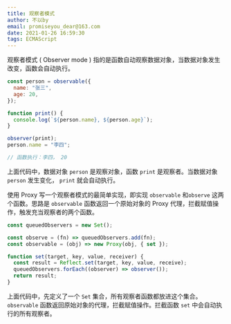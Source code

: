 ```yaml
---
title: 观察者模式
author: 不以by
email: promiseyou_dear@163.com
date: 2021-01-26 16:59:30
tags: ECMAScript
---
```


观察者模式 ( Observer mode ) 指的是函数自动观察数据对象，当数据对象发生改变，函数会自动执行。

```javascript
const person = observable({
  name: "张三",
  age: 20,
});

function print() {
  console.log(`${person.name}, ${person.age}`);
}

observer(print);
person.name = "李四";

// 函数执行：李四， 20
```

上面代码中，数据对象 `person` 是观察对象，函数 `print` 是观察者。当数据对象 `person` 发生变化， `print` 就会自动执行。

使用 Proxy 写一个观察者模式的最简单实现，即实现 `observable` 和`observe` 这两个函数。思路是 `observable` 函数返回一个原始对象的 Proxy 代理，拦截赋值操作，触发充当观察者的两个函数。

```javascript
const queuedObservers = new Set();

const observe = (fn) => queuedObservers.add(fn);
const observable = (obj) => new Proxy(obj, { set });

function set(target, key, value, receiver) {
  const result = Reflect.set(target, key, value, receive);
  queuedObservers.forEach((observer) => observer());
  return result;
}
```

上面代码中，先定义了一个 `Set` 集合，所有观察者函数都放进这个集合。`observable` 函数返回原始对象的代理，拦截赋值操作。拦截函数 `set` 中会自动执行的所有观察者。
